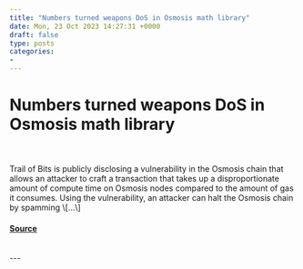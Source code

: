 ```yaml
---
title: "Numbers turned weapons DoS in Osmosis math library"
date: Mon, 23 Oct 2023 14:27:31 +0000
draft: false
type: posts
categories: 
- 
---
```

# Numbers turned weapons DoS in Osmosis math library

<br/>

<br/>
Trail of Bits is publicly disclosing a vulnerability in the Osmosis chain that allows an attacker to craft a transaction that takes up a disproportionate amount of compute time on Osmosis nodes compared to the amount of gas it consumes. Using the vulnerability, an attacker can halt the Osmosis chain by spamming \[…\]

#### [Source](https://blog.trailofbits.com/2023/10/23/numbers-turned-weapons-dos-in-osmosis-math-library/)

<br/>
---
